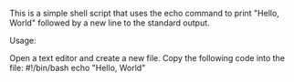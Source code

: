 This is a simple shell script that uses the echo command to print "Hello, World" followed by a new line to the standard output.

Usage:

Open a text editor and create a new file.
Copy the following code into the file:
#!/bin/bash
echo "Hello, World"

